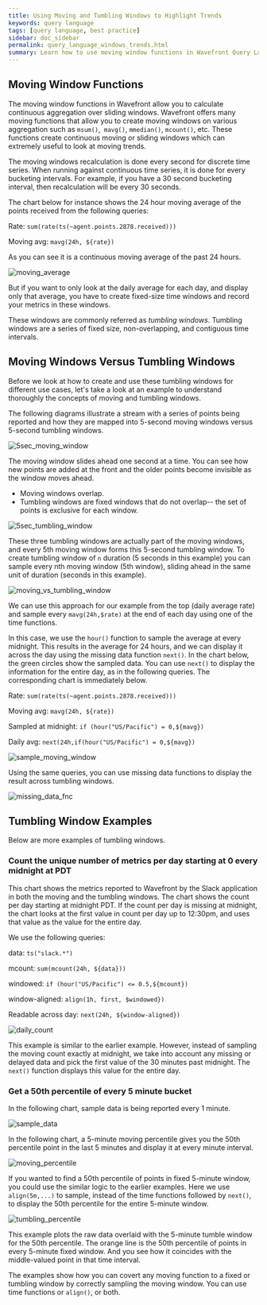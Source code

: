 ```yaml
---
title: Using Moving and Tumbling Windows to Highlight Trends
keywords: query language
tags: [query language, best practice]
sidebar: doc_sidebar
permalink: query_language_windows_trends.html
summary: Learn how to use moving window functions in Wavefront Query Language expressions to highlight trends.
---
```


## Moving Window Functions

The moving window functions in Wavefront allow you to calculate continuous aggregation over sliding windows. Wavefront offers many moving functions that allow you to create moving windows on various aggregation such as `msum()`,` mavg()`, `mmedian()`, `mcount()`, etc. These functions create continuous moving or sliding windows which can extremely useful to look at moving trends.

The moving windows recalculation is done every second for discrete time series. When running against continuous time series, it is done for every bucketing intervals. For example, if you have a 30 second bucketing interval, then recalculation will be every 30 seconds.

The chart below for instance shows the 24 hour moving average of the points received from the following queries:

Rate: `sum(rate(ts(~agent.points.2878.received)))`

Moving avg: `mavg(24h, ${rate})`

As you can see it is a continuous moving average of the past 24 hours.

![moving_average](images/moving_avg.png)


But if you want to only look at the daily average for each day, and display only that average, you have to create fixed-size time windows and record your metrics in these windows.

These windows are commonly referred as _tumbling windows_. Tumbling windows are a series of fixed size, non-overlapping, and contiguous time intervals.

## Moving Windows Versus Tumbling Windows

Before we look at how to create and use these tumbling windows for different use cases, let's take a look at an example to understand thoroughly the concepts of moving and tumbling windows.

The following diagrams illustrate a stream with a series of points being reported and how they are mapped into  5-second moving windows versus 5-second tumbling windows.

![5sec_moving_window](images/5sec_moving_window.png)

The moving window slides ahead one second at a time. You can see how new points are added at the front and the older points become invisible as the window moves ahead.

* Moving windows overlap.
* Tumbling windows are fixed windows that do not overlap-- the set of points is exclusive for each window.

![5sec_tumbling_window](images/5sec_tumbling_window.png)

These three tumbling windows are actually part of the moving windows, and every 5th moving window forms this 5-second tumbling window. To create tumbling window of `n` duration (5 seconds in this example) you can sample every nth moving window (5th window), sliding ahead in the same unit of  duration (seconds in this example).

![moving_vs_tumbling_window](images/moving_vs_tumbling_window.png)

We can use this approach for our example from the top (daily average rate) and sample every `mavg(24h,$rate)` at the end of each day using one of the time functions.

In this case, we use the `hour()` function to sample the average at every midnight. This results in the average for 24 hours, and we can display it across the day using the missing data function `next()`. In the chart below, the green circles show the sampled data. You can use `next()` to display the information for the entire day, as in the following queries. The corresponding chart is immediately below.

Rate: `sum(rate(ts(~agent.points.2878.received)))`

Moving avg: `mavg(24h, ${rate})`

Sampled at midnight: `if (hour("US/Pacific") = 0,${mavg})`

Daily avg: `next(24h,if(hour("US/Pacific") = 0,${mavg})`

![sample_moving_window](images/sample_moving_window.png)

Using the same queries, you can use missing data functions to display the result across tumbling windows.

![missing_data_fnc](images/missing_data_fcn_tumbling_window.png)


## Tumbling Window Examples

Below are more examples of tumbling windows.

### Count the unique number of metrics per day starting at 0 every midnight at PDT

This chart shows the metrics reported to Wavefront by the Slack application in both the moving and the tumbling windows. The chart shows the count per day starting at midnight PDT. If the count per day is missing at midnight, the chart looks at the first value in count per day up to 12:30pm, and uses that value as the value for the entire day.

We use the following queries:

data: `ts("slack.*")`

mcount: `sum(mcount(24h, ${data}))`

windowed: `if (hour("US/Pacific") <= 0.5,${mcount})`

window-aligned: `align(1h, first, $windowed})`

Readable across day: `next(24h, ${window-aligned})`

![daily_count](images/daily_count.png)

This example is similar to the earlier example. However, instead of sampling the moving count exactly at midnight, we take into account any missing or delayed data and pick the first value of the 30 minutes past midnight. The `next()` function displays this value for the entire day.

### Get a 50th percentile of every 5 minute bucket

In the following chart, sample data is being reported every 1 minute.

![sample_data](images/sample_data.png)

In the following chart, a 5-minute moving percentile gives you the 50th percentile point in the last 5 minutes and display it at every minute interval.

![moving_percentile](images/5min_50th_moving.png)

If you wanted to find a 50th percentile of points in fixed 5-minute window, you could use the similar logic to the earlier examples. Here we use `align(5m,...)` to sample, instead of the time functions followed by `next()`, to display the 50th percentile for the entire 5-minute window.

![tumbling_percentile](images/5min_50th_tumbling.png)

This example plots the raw data overlaid with the 5-minute tumble window for the 50th percentile. The orange line is the 50th percentile of points in every 5-minute fixed window. And you see how it coincides with the middle-valued point in that time interval.

The examples show how you can covert any moving function to a fixed or tumbling window by correctly sampling the moving window. You can use time functions or `align()`, or both.

